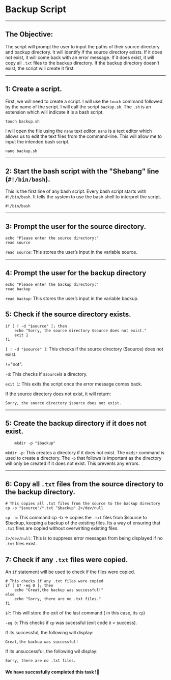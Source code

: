 # Backup Script

---

## The Objective: 
The script will prompt the user to input the paths of their source directory and backup directory. It will identify if the source directory exists. If it does not exist, it will come back with an error message. If it does exist, it will copy all `.txt` files to the backup directory. If the backup directory doesn’t exist, the script will create it first.

---

## 1: Create a script.
First, we will need to create a script. I will use the `touch` command followed by the name of the script. I will call the script `backup.sh`. The `.sh` is an extension which will indicate it is a bash script.
```
touch backup.sh
```
I will open the file using the `nano` text editor. `nano` is a text editor which allows us to edit the text files from the command-line. This will allow me to input the intended bash script.
```
nano backup.sh
```


---
## 2: Start the bash script with the "Shebang" line (`#!/bin/bash`).
This is the first line of any bash script. Every bash script starts with `#!/bin/bash`. It tells the system to use the bash shell to interpret the script. 
```
#!/bin/bash
```
---

## 3: Prompt the user for the source directory.
```
echo "Please enter the source directory:"
read source
```

`read source`: This stores the user’s input in the variable source.


---
## 4: Prompt the user for the backup directory
```
echo "Please enter the backup directory:"
read backup
```
`read backup`: This stores the user’s input in the variable backup.


## 5: Check if the source directory exists.
```
if [ ! -d "$source" ]; then
    echo "Sorry, the source directory $source does not exist."
    exit 1
fi
```
`[ ! -d "$source" ]`: This checks if the source directory ($source) does not exist. 

`!`="not".

`-d`: This checks if `$source`is a directory.

`exit 1`: This exits the script once the error message comes back.

If the source directory does not exist, it will return:
```
Sorry, the source directory $source does not exist.
```


---

## 5: Create the backup directory if it does not exist.

```
    mkdir -p "$backup"
```


`mkdir -p`: This creates a directory if it does not exist. The `mkdir` command is used to create a directory. The `-p` that follows is important as the directory will only be created if it does not exist. This prevents any errors.

---


## 6: Copy all `.txt` files from the source directory to the backup directory.
```
# This copies all .txt files from the source to the backup directory
cp -b "$source"/*.txt "$backup" 2>/dev/null 
```

`cp -b`: This command cp -b → copies the `.txt` files from $source to $backup, keeping a backup of the existing files. Its a way of ensuring that `.txt` files are copied without overwriting existing files.

 `2>/dev/null`: This is to suppress error messages from being displayed if no `.txt` files exist.

 ## 7: Check if any `.txt` files were copied.
 An `if` statement will be used to check if the files were copied. 
```
# This checks if any .txt files were copied
if [ $? -eq 0 ]; then
    echo "Great,the backup was successful!"
else
    echo "Sorry, there are no .txt files."
fi
```

`$?`: This will store the exit of the last command ( in this case, its `cp`)

`-eq 0`: This checks if `cp` was sucessful (exit code `0` = success).

If its successful, the following will display:
```
Great,the backup was successful!
```

If its unsuccessful, the following wil display:
```
Sorry, there are no .txt files.
```

#### We have succssfully completed this task !🚀

